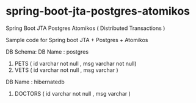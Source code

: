 # spring-boot-jta-postgres-atomikos
Spring Boot JTA Postgres Atomikos ( Distributed Transactions )

Sample code for Spring boot JTA + Postgres + Atomikos 

DB Schema: 
DB Name : postgres
1. PETS ( id varchar not null , msg varchar not null)
2. VETS ( id varchar not null , msg varchar )

DB Name : hibernatedb
1. DOCTORS ( id varchar not null , msg varchar )

